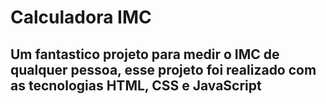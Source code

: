 # Calculadora IMC
## Um fantastico projeto para medir o IMC de qualquer pessoa, esse projeto foi realizado com as tecnologias HTML, CSS e JavaScript
